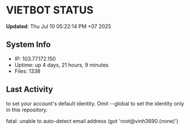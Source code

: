 # VIETBOT STATUS
**Updated**: Thu Jul 10 05:22:14 PM +07 2025

## System Info
- IP: 103.77.172.150
- Uptime: up 4 days, 21 hours, 9 minutes
- Files: 1338

## Last Activity

to set your account's default identity.
Omit --global to set the identity only in this repository.

fatal: unable to auto-detect email address (got 'root@vinh3690.(none)')
